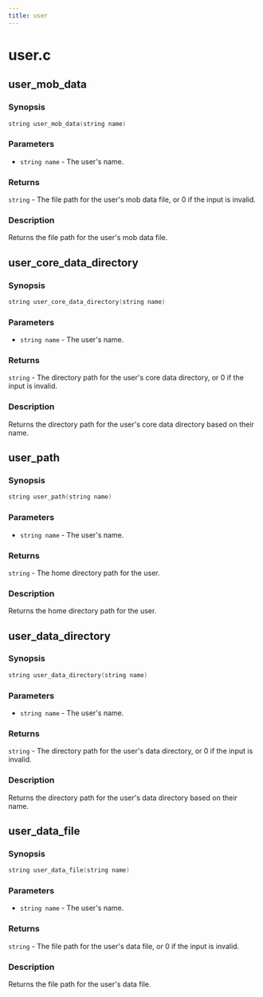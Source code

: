 ```yaml
---
title: user
---
```

# user.c

## user_mob_data

### Synopsis

```c
string user_mob_data(string name)
```

### Parameters

* `string name` - The user's name.

### Returns

`string` - The file path for the user's mob data file, or 0 if the input is invalid.

### Description

Returns the file path for the user's mob data file.

## user_core_data_directory

### Synopsis

```c
string user_core_data_directory(string name)
```

### Parameters

* `string name` - The user's name.

### Returns

`string` - The directory path for the user's core data directory, or 0 if the input is invalid.

### Description

Returns the directory path for the user's core data directory based
on their name.

## user_path

### Synopsis

```c
string user_path(string name)
```

### Parameters

* `string name` - The user's name.

### Returns

`string` - The home directory path for the user.

### Description

Returns the home directory path for the user.

## user_data_directory

### Synopsis

```c
string user_data_directory(string name)
```

### Parameters

* `string name` - The user's name.

### Returns

`string` - The directory path for the user's data directory, or 0 if the input is invalid.

### Description

Returns the directory path for the user's data directory based on
their name.

## user_data_file

### Synopsis

```c
string user_data_file(string name)
```

### Parameters

* `string name` - The user's name.

### Returns

`string` - The file path for the user's data file, or 0 if the input is invalid.

### Description

Returns the file path for the user's data file.

